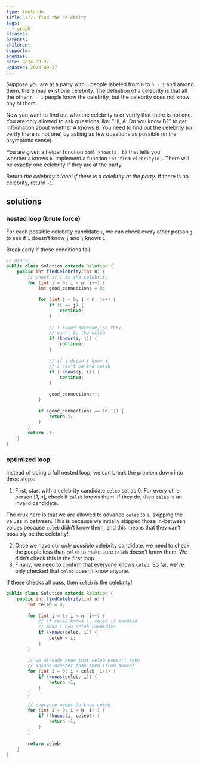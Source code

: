 ```yaml
---
type: leetcode
title: 277. find the celebrity
tags:
  - graph
aliases: 
parents: 
children: 
supports: 
enemies: 
date: 2024-09-27
updated: 2024-09-27
---
```


Suppose you are at a party with `n` people labeled from `0` to `n - 1` and among them, there may exist one celebrity. The definition of a celebrity is that all the other `n - 1` people know the celebrity, but the celebrity does not know any of them.

Now you want to find out who the celebrity is or verify that there is not one. You are only allowed to ask questions like: "Hi, A. Do you know B?" to get information about whether A knows B. You need to find out the celebrity (or verify there is not one) by asking as few questions as possible (in the asymptotic sense).

You are given a helper function `bool knows(a, b)` that tells you whether `a` knows `b`. Implement a function `int findCelebrity(n)`. There will be exactly one celebrity if they are at the party.

Return _the celebrity's label if there is a celebrity at the party_. If there is no celebrity, return `-1`.

## solutions

### nested loop (brute force)

For each possible celebrity candidate `i`, we can check every other person `j` to see if `i` doesn’t know `j` and `j` knows `i`.

Break early if these conditions fail.

```java
// O(n^2)
public class Solution extends Relation {
	public int findCelebrity(int n) {
		// check if i is the celebrity
		for (int i = 0; i < n; i++) {
			int good_connections = 0;
		  
			for (int j = 0; j < n; j++) {
				if (i == j) {
					continue;
				}
		  
				// i knows someone, so they
				// can't be the celeb
				if (knows(i, j)) {
					continue;
				}
		  
				// if j doesn't know i,
				// i can't be the celeb
				if (!knows(j, i)) {
					continue;
				}
		  
				good_connections++;
			}
		
			if (good_connections == (n-1)) {
				return i;
			}
		}
		return -1;
	}
}
```

### optimized loop

Instead of doing a full nested loop, we can break the problem down into three steps:

1. First, start with a celebrity candidate `celeb` set as 0. For every other person $[1,n]$, check if `celeb` knows them. If they do, then `celeb` is an invalid candidate.

The crux here is that we are allowed to advance `celeb` to `i`, skipping the values in between. This is because we initially skipped those in-between values because `celeb` didn’t know them, and this means that they can’t possibly be the celebrity!

2. Once we have our _only_ possible celebrity candidate, we need to check the people less than `celeb` to make sure `celeb` doesn’t know them. We didn’t check this in the first loop.
3. Finally, we need to confirm that everyone knows `celeb`. So far, we’ve only checked that `celeb` doesn’t know anyone.

If these checks all pass, then `celeb` is the celebrity!

```java
public class Solution extends Relation {
	public int findCelebrity(int n) {
		int celeb = 0;
		  
		for (int i = 1; i < n; i++) {
			// if celeb knows i, celeb is invalid
			// make i new celeb candidate
			if (knows(celeb, i)) {
				celeb = i;
			}
		}
		  
		// we already know that celeb doesn't know
		// anyone greater than them (from above)
		for (int i = 0; i < celeb; i++) {
			if (knows(celeb, i)) {
				return -1;
			}
		}
		  
		// everyone needs to know celeb
		for (int i = 0; i < n; i++) {
			if (!knows(i, celeb)) {
				return -1;
			}
		}
		  
		return celeb;
	}
}
```
